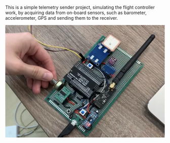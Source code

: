 This is a simple telemetry sender project, simulating the flight controller work, by acquiring data from on-board sensors, such as barometer, accelerometer, GPS and sending them to the receiver.

!["Photo"](images/1.PNG "Photo")